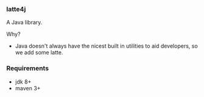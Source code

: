 ### latte4j 
A Java library.

Why?
 - Java doesn't always have the nicest built in utilities to aid developers, so we add some latte.
  
### Requirements
 - jdk 8+
 - maven 3+